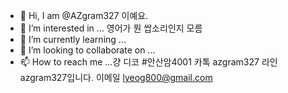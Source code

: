 - 👋 Hi, I am @AZgram327 이예요.
- 👀 I’m interested in ... 영어가 뭔 쌉소리인지 모름
- 🌱 I’m currently learning ...
- 💞️ I’m looking to collaborate on ...
- 📫 How to reach me ...걍 디코 #안산암4001 카톡 azgram327 라인 azgram327입니다. 이메일 lyeog800@gmail.com

<!---
AZgram327/AZgram327 is a ✨ special ✨ repository because its `README.md` (this file) appears on your GitHub profile.
You can click the Preview link to take a look at your changes.
--->
